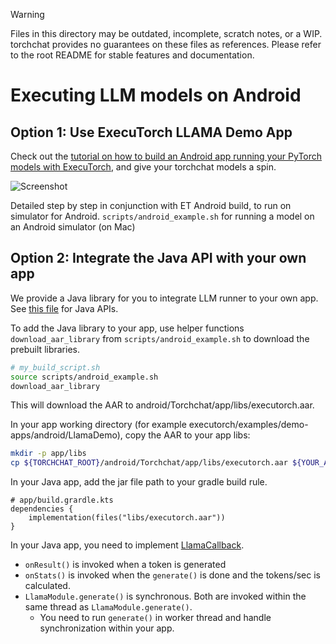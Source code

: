 > [!WARNING]
> Files in this directory may be outdated, incomplete, scratch notes, or a WIP. torchchat provides no guarantees on these files as references. Please refer to the root README for stable features and documentation.

# Executing LLM models on Android

## Option 1: Use ExecuTorch LLAMA Demo App

Check out the [tutorial on how to build an Android app running your
PyTorch models with
ExecuTorch](https://pytorch.org/executorch/main/llm/llama-demo-android.html),
and give your torchchat models a spin.

![Screenshot](https://pytorch.org/executorch/main/_static/img/android_llama_app.png "Android app running Llama model")

Detailed step by step in conjunction with ET Android build, to run on
simulator for Android. `scripts/android_example.sh` for running a
model on an Android simulator (on Mac)

## Option 2: Integrate the Java API with your own app

We provide a Java library for you to integrate LLM runner to your own app.
See [this file](https://github.com/pytorch/executorch/blob/main/extension/android/src/main/java/org/pytorch/executorch/LlamaModule.java)
for Java APIs.

To add the Java library to your app, use helper functions `download_aar_library`
from `scripts/android_example.sh` to download the prebuilt libraries.

```bash
# my_build_script.sh
source scripts/android_example.sh
download_aar_library
```

This will download the AAR to android/Torchchat/app/libs/executorch.aar.

In your app working directory (for example executorch/examples/demo-apps/android/LlamaDemo),
copy the AAR to your app libs:
```bash
mkdir -p app/libs
cp ${TORCHCHAT_ROOT}/android/Torchchat/app/libs/executorch.aar ${YOUR_APP_ROOT}/app/libs/executorch.jar
```

In your Java app, add the jar file path to your gradle build rule.
```
# app/build.grardle.kts
dependencies {
    implementation(files("libs/executorch.aar"))
}
```

In your Java app, you need to implement [LlamaCallback](https://github.com/pytorch/executorch/blob/main/extension/android/src/main/java/org/pytorch/executorch/LlamaCallback.java).

- `onResult()` is invoked when a token is generated
- `onStats()` is invoked when the `generate()` is done and the tokens/sec is calculated.
- `LlamaModule.generate()` is synchronous. Both are invoked within the same thread as `LlamaModule.generate()`.
  -  You need to run `generate()` in worker thread and handle synchronization within your app.
